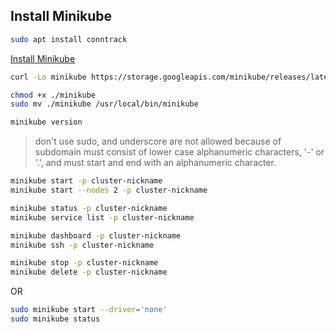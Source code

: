 ## Install Minikube


```  bash
sudo apt install conntrack
```



[Install Minikube](https://kubernetes.io/docs/tasks/tools/install-minikube/)

```  bash
curl -Lo minikube https://storage.googleapis.com/minikube/releases/latest/minikube-linux-amd64 && chmod +x minikube

chmod +x ./minikube
sudo mv ./minikube /usr/local/bin/minikube

minikube version
```

> don't use sudo, and underscore are not allowed because of subdomain must consist of lower case alphanumeric characters, '-' or '.', and must start and end with an alphanumeric character.
```  bash
minikube start -p cluster-nickname
minikube start --nodes 2 -p cluster-nickname

minikube status -p cluster-nickname
minikube service list -p cluster-nickname

minikube dashboard -p cluster-nickname
minikube ssh -p cluster-nickname

minikube stop -p cluster-nickname
minikube delete -p cluster-nickname
```

OR

```  bash
sudo minikube start --driver='none'
sudo minikube status
```


